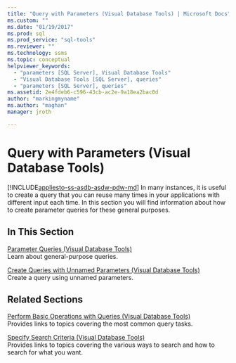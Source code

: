 ```yaml
---
title: "Query with Parameters (Visual Database Tools) | Microsoft Docs"
ms.custom: ""
ms.date: "01/19/2017"
ms.prod: sql
ms.prod_service: "sql-tools"
ms.reviewer: ""
ms.technology: ssms
ms.topic: conceptual
helpviewer_keywords: 
  - "parameters [SQL Server], Visual Database Tools"
  - "Visual Database Tools [SQL Server], queries"
  - "parameters [SQL Server], queries"
ms.assetid: 2e4fdeb6-c596-43cb-ac2e-9a18ea2bac0d
author: "markingmyname"
ms.author: "maghan"
manager: jroth

---
```

# Query with Parameters (Visual Database Tools)
[!INCLUDE[appliesto-ss-asdb-asdw-pdw-md](../../includes/appliesto-ss-asdb-asdw-pdw-md.md)]
In many instances, it is useful to create a query that you can reuse many times in your applications with different input each time. In this section you will find information about how to create parameter queries for these general purposes.  
  
## In This Section  
[Parameter Queries &#40;Visual Database Tools&#41;](../../ssms/visual-db-tools/parameter-queries-visual-database-tools.md)  
Learn about general-purpose queries.  
  
[Create Queries with Unnamed Parameters &#40;Visual Database Tools&#41;](../../ssms/visual-db-tools/create-queries-with-unnamed-parameters-visual-database-tools.md)  
Create a query using unnamed parameters.  
  
## Related Sections  
[Perform Basic Operations with Queries &#40;Visual Database Tools&#41;](../../ssms/visual-db-tools/perform-basic-operations-with-queries-visual-database-tools.md)  
Provides links to topics covering the most common query tasks.  
  
[Specify Search Criteria &#40;Visual Database Tools&#41;](../../ssms/visual-db-tools/specify-search-criteria-visual-database-tools.md)  
Provides links to topics covering the various ways to search and how to search for what you want.  
  
